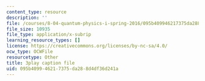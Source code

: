 ```yaml
---
content_type: resource
description: ''
file: /courses/8-04-quantum-physics-i-spring-2016/095b409946217375da288d4df36d241a_Z4CSAWrzguY.srt
file_size: 10935
file_type: application/x-subrip
learning_resource_types: []
license: https://creativecommons.org/licenses/by-nc-sa/4.0/
ocw_type: OCWFile
resourcetype: Other
title: 3play caption file
uid: 095b4099-4621-7375-da28-8d4df36d241a
---
```

